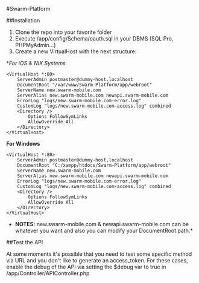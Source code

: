 #Swarm-Platform

##Installation


1. Clone the repo into your favorite folder
2. Execute /app/config/Schema/oauth.sql in your DBMS (SQL Pro, PHPMyAdmin...)
3. Create a new VirtualHost with the next structure:

**For iOS & *NIX Systems**

```
<VirtualHost *:80>
    ServerAdmin postmaster@dummy-host.localhost
    DocumentRoot "/var/www/Swarm-Platform/app/webroot"
    ServerName new.swarm-mobile.com
    ServerAlias new.swarm-mobile.com newapi.swarm-mobile.com
    ErrorLog "logs/new.swarm-mobile.com-error.log"
    CustomLog "logs/new.swarm-mobile.com-access.log" combined
    <Directory />
        Options FollowSymLinks
        AllowOverride All
    </Directory>
</VirtualHost>
```

**For Windows**

```
<VirtualHost *:80>
    ServerAdmin postmaster@dummy-host.localhost
    DocumentRoot "C:/xampp/htdocs/Swarm-Platform/app/webroot"
    ServerName new.swarm-mobile.com
    ServerAlias new.swarm-mobile.com newapi.swarm-mobile.com
    ErrorLog "logs/new.swarm-mobile.com-error.log"
    CustomLog "logs/new.swarm-mobile.com-access.log" combined
    <Directory />
        Options FollowSymLinks
        AllowOverride All
    </Directory>
</VirtualHost>
```

* **NOTES:** new.swarm-mobile.com & newapi.swarm-mobile.com can be whatever you want 
and also you can modify your DocumentRoot path.*

##Test the API

At some moments it's possible that you need to test some specific method via URL and you don't 
like to generate an access_token. For these cases, enable the debug of the API via
setting the $debug var to true in /app/Controller/APIController.php
